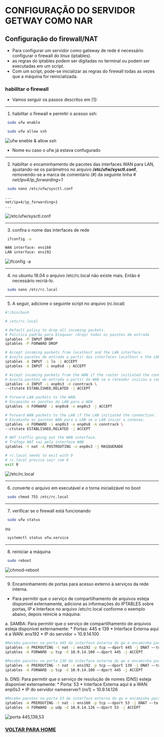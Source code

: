 # CONFIGURAÇÃO DO SERVIDOR GETWAY COMO NAR

## Configuração do firewall/NAT

   * Para configurar um servidor como gateway de rede é necessário configurar o firewall do linux (iptables). 
   * as regras do iptables podem ser digitadas no terminal ou podem ser executadas em um script.
   * Com um script, pode-se inicializar as regras do firewall todas as vezes que a máquina for reinicializada.

### habilitar o firewall 
   * Vamos serguir os passos descritos em [1]:
   
---
   1. habilitar o firewall e permitir o acesso ssh:
```bash
 sudo ufw enable
```
```bash
 sudo ufw allow ssh
```
![ufw eneble & allow ssh](https://github.com/0rmindo/SRed-2021/blob/main/imaegens/2.jpg)

* Nome eu caso o ufw já estava confugurado
---
   2. habilitar o encaminhamento de pacotes das interfaces WAN para LAN, ajustando-se os parâmetros no arquivo **/etc/ufw/sysctl.conf**, removendo-se a marca de comentário (#) da seguinte linha _# net/ipv4/ip_forwarding=1_
```bash
 sudo nano /etc/ufw/sysctl.conf
``` 
```bash
...
net/ipv4/ip_forwarding=1
...
```
![/etc/ufw/sysctl.conf](https://github.com/0rmindo/SRed-2021/blob/main/imaegens/3.jpg)

---
   3. confira o nome das interfaces de rede
```bash
 ifconfig -a
```
```bash
WAN interface: ens160
LAN interface: ens192
```

![ifconfig -a](https://github.com/0rmindo/SRed-2021/blob/main/imaegens/4.jpg)

---
   4. no ubuntu 18.04 o arquivo /etc/rc.local não existe mais. Então é necessário recriá-lo.
```bash
 sudo nano /etc/rc.local
```

---
   5. A seguir, adicione o seguinte script no arquivo (rc.local)
```bash
#!/bin/bash

# /etc/rc.local

# Default policy to drop all incoming packets.
# Politica padrão para bloquear (drop) todos os pacotes de entrada
iptables -P INPUT DROP
iptables -P FORWARD DROP

# Accept incoming packets from localhost and the LAN interface.
# Aceita pacotes de entrada a partir das interfaces localhost e the LAN.
iptables -A INPUT -i lo -j ACCEPT
iptables -A INPUT -i enp0s8 -j ACCEPT

# Accept incoming packets from the WAN if the router initiated the connection.
# Aceita pacotes de entrada a partir da WAN se o roteador iniciou a conexao
iptables -A INPUT -i enp0s3 -m conntrack \
--ctstate ESTABLISHED,RELATED -j ACCEPT

# Forward LAN packets to the WAN.
# Encaminha os pacotes da LAN para a WAN
iptables -A FORWARD -i enp0s8 -o enp0s3 -j ACCEPT

# Forward WAN packets to the LAN if the LAN initiated the connection.
# Encaminha os pacotes WAN para a LAN se a LAN inicar a conexao.
iptables -A FORWARD -i enp0s3 -o enp0s8 -m conntrack \
--ctstate ESTABLISHED,RELATED -j ACCEPT

# NAT traffic going out the WAN interface.
# Trafego NAT sai pela interface WAN
iptables -t nat -A POSTROUTING -o enp0s3 -j MASQUERADE

# rc.local needs to exit with 0
# rc.local precisa sair com 0
exit 0
```

![/etc/rc.local](https://github.com/0rmindo/SRed-2021/blob/main/imaegens/5.jpg)

---
   6. converte o arquivo em executável e o torna inicializável no boot
```bash
 sudo chmod 755 /etc/rc.local
```

---
   7. verificar se o firewall está funcionando
```bash
 sudo ufw status
```
ou
```bash
 systemctl status ufw.service
```


---
   8.  reiniciar a máquina
```bash
 sudo reboot
```

![chmod-reboot](https://github.com/0rmindo/SRed-2021/blob/main/imaegens/6.jpg)

---
  9. Encaminhamento de portas para acesso externo à serviços da rede interna.
  
  * Para permitir que o serviço de compartilhamento de arquivos esteja disponível externamente, adicione as informações do IPTABLES sobre portas, IP e Interface no arquivo /etc/rc.local conforme o exemplo abaixo, depois reinicie a máquina:
  
   a. SAMBA: Para permitir que o serviço de compartilhamento de arquivos esteja disponível externamente:
        * Portas: 445 e 139
        * Interface Externa aqui é a WAN: ens192
        * IP do servidor = 10.9.14.100
        
```bash
#Recebe pacotes na porta 445 da interface externa do gw e encaminha para o servidor interno na porta 445
iptables -A PREROUTING -t nat -i ens192 -p tcp –-dport 445 -j DNAT –-to 10.9.14.100:445
iptables -A FORWARD -p tcp -d 10.9.14.100 –-dport 445 -j ACCEPT

#Recebe pacotes na porta 139 da interface externa do gw e encaminha para o servidor interno na porta 139
iptables -A PREROUTING -t nat -i ens192 -p tcp –-dport 139 -j DNAT –-to 10.9.14.100:139
iptables -A FORWARD -p tcp -d 10.9.14.100 –-dport 445 -j ACCEPT
```
   b. DNS: Para permitir que o serviço de resolução de nomes (DNS) esteja disponível externamente:
        * Porta: 53
        * Interface Externa aqui é a WAN: enp0s3
        * IP do servidor nameserver1 (ns1) = 10.9.14.126
        
```bash
#Recebe pacotes na porta 53 da interface externa do gw e encaminha para o servidor DNS Master interno na porta 53
iptables -A PREROUTING -t nat -i ens160 -p tcp –-dport 53 -j DNAT –-to 10.9.14.126:53
iptables -A FORWARD -p udp -d 10.9.14.126 –-dport 53 -j ACCEPT
```
![porta 445,139,53](https://github.com/0rmindo/SRed-2021/blob/main/imaegens/7.jpg)


### [VOLTAR PARA HOME](https://github.com/0rmindo/SRed-2021/blob/main/README.md)
